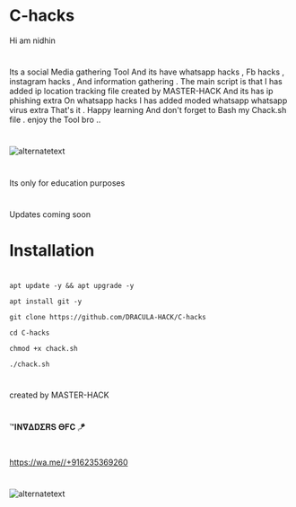 # C-hacks
Hi am nidhin
#
Its a social Media gathering Tool And its have whatsapp hacks ,
Fb hacks , instagram hacks , And information gathering
. The main script is that I has added ip location tracking file
created by MASTER-HACK And its has ip phishing extra
On whatsapp hacks I has added moded whatsapp whatsapp virus extra
That's it . Happy learning And don't forget to
Bash my Chack.sh file . enjoy the Tool bro ..
#

<img src="https://github.com/DRACULA-HACK/C-hacks/blob/main/IMG_20221219_091923.jpg" alt="alternatetext">

#
Its only for education purposes
#
Updates coming soon
# Installation
#
` apt update -y && apt upgrade -y `

` apt install git -y `

` git clone https://github.com/DRACULA-HACK/C-hacks `

` cd C-hacks `

` chmod +x chack.sh `

` ./chack.sh `
#
created by
MASTER-HACK
#
™𝚰𝚴𝛁𝚫𝐃𝚺𝐑𝐒 𝚯𝐅𝐂 🪁
#
https://wa.me//+916235369260 

#

<img src="https://github.com/DRACULA-HACK/C-hacks/blob/main/IMG_20221219_091935.jpg" alt="alternatetext">

#
